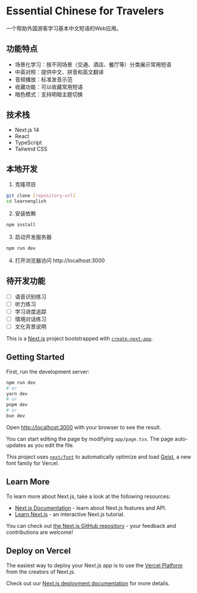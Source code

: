 # Essential Chinese for Travelers

一个帮助外国游客学习基本中文短语的Web应用。

## 功能特点

- 场景化学习：按不同场景（交通、酒店、餐厅等）分类展示常用短语
- 中英对照：提供中文、拼音和英文翻译
- 音频播放：标准发音示范
- 收藏功能：可以收藏常用短语
- 暗色模式：支持明暗主题切换

## 技术栈

- Next.js 14
- React
- TypeScript
- Tailwind CSS

## 本地开发

1. 克隆项目
```bash
git clone [repository-url]
cd learnenglish
```

2. 安装依赖
```bash
npm install
```

3. 启动开发服务器
```bash
npm run dev
```

4. 打开浏览器访问 http://localhost:3000

## 待开发功能

- [ ] 语音识别练习
- [ ] 听力练习
- [ ] 学习进度追踪
- [ ] 情境对话练习
- [ ] 文化背景说明

This is a [Next.js](https://nextjs.org) project bootstrapped with [`create-next-app`](https://nextjs.org/docs/app/api-reference/cli/create-next-app).

## Getting Started

First, run the development server:

```bash
npm run dev
# or
yarn dev
# or
pnpm dev
# or
bun dev
```

Open [http://localhost:3000](http://localhost:3000) with your browser to see the result.

You can start editing the page by modifying `app/page.tsx`. The page auto-updates as you edit the file.

This project uses [`next/font`](https://nextjs.org/docs/app/building-your-application/optimizing/fonts) to automatically optimize and load [Geist](https://vercel.com/font), a new font family for Vercel.

## Learn More

To learn more about Next.js, take a look at the following resources:

- [Next.js Documentation](https://nextjs.org/docs) - learn about Next.js features and API.
- [Learn Next.js](https://nextjs.org/learn) - an interactive Next.js tutorial.

You can check out [the Next.js GitHub repository](https://github.com/vercel/next.js) - your feedback and contributions are welcome!

## Deploy on Vercel

The easiest way to deploy your Next.js app is to use the [Vercel Platform](https://vercel.com/new?utm_medium=default-template&filter=next.js&utm_source=create-next-app&utm_campaign=create-next-app-readme) from the creators of Next.js.

Check out our [Next.js deployment documentation](https://nextjs.org/docs/app/building-your-application/deploying) for more details.
